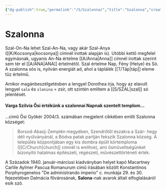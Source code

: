 ```yaml
---
{"dg-publish":true,"permalink":"/S/Szalonna/","title":"Szalonna","created":"2024-05-15T20:00","updated":"2024-10-26T00:26"}
---
```



# Szalonna

Szal-On-Na lehet Szal-An-Na, vagy akár Szal-Anya ([[K/Kocsonya\|kocsonya]] címnél írottak alapján is). Utóbbi kettő megfelel egymásnak, ugyanis An-Na értelme [[A/Anna\|Anna]] címnél írottak szerint sem tér el [[A/ANA\|ANA]] értelmétől. Szal értelme Nap, Fény (Helye) és Só. A szalonna sós is, nyilván energiát ad, ahol a táplálék [[T/Táp\|táp]] eleme tűz értelmű.  

Amikor magánbeszélgetésben a lengyel Dorothea írja, hogy az elavult lengyel `salo` és `slonina` = zsír, ott szintén említem a [[S/SZAL\|szal]] só jelentését.  

#### Varga Szilvia Ősi értékünk a szalonnai Napnak szentelt templom...  

...című Ősi Gyökér 2004/3. számában megjelent cikkében említi Szalonna községet:  
> Borsod-Abaúj-Zemplén megyében, Szendrőtől északra a Szár- hegy déli nyúlványánál, a Bódva patak partján fekszik Szalonna község. A település központjában egy kis dombra épült körtemploma ([[C/Church\|church]] címnél is említve), ami ősműveltségünket bizonyító hatalmas építészeti, régészeti, művészettörténeti érték.  

A Századok 1940. január-márciusi kiadványban helyet kapó Macartney Carlile Aylmer Pascua Romanurum című írásában közölt Konstantinos Porphyrogenetos "De administrando imperio" c. munkája 29. és 30. fejezetében Dalmácia fővárosának, **Salona**-nak avarok általi elfoglalásáról esik szó.  